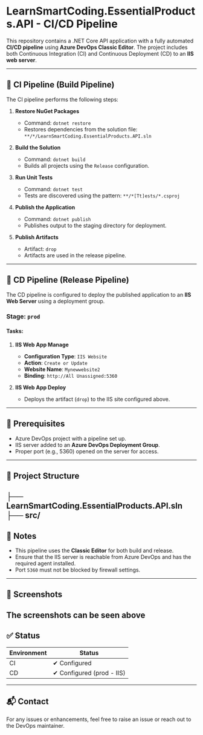 # LearnSmartCoding.EssentialProducts.API - CI/CD Pipeline

This repository contains a .NET Core API application with a fully automated **CI/CD pipeline** using **Azure DevOps Classic Editor**. The project includes both Continuous Integration (CI) and Continuous Deployment (CD) to an **IIS web server**.

---

## 🚀 CI Pipeline (Build Pipeline)

The CI pipeline performs the following steps:

1. **Restore NuGet Packages**
   - Command: `dotnet restore`
   - Restores dependencies from the solution file:  
     `**/*/LearnSmartCoding.EssentialProducts.API.sln`

2. **Build the Solution**
   - Command: `dotnet build`
   - Builds all projects using the `Release` configuration.

3. **Run Unit Tests**
   - Command: `dotnet test`
   - Tests are discovered using the pattern: `**/*[Tt]ests/*.csproj`

4. **Publish the Application**
   - Command: `dotnet publish`
   - Publishes output to the staging directory for deployment.

5. **Publish Artifacts**
   - Artifact: `drop`
   - Artifacts are used in the release pipeline.

---

## 🔄 CD Pipeline (Release Pipeline)

The CD pipeline is configured to deploy the published application to an **IIS Web Server** using a deployment group.

### Stage: `prod`

#### Tasks:

1. **IIS Web App Manage**
   - **Configuration Type**: `IIS Website`
   - **Action**: `Create or Update`
   - **Website Name**: `Mynewwebsite2`
   - **Binding**: `http://All Unassigned:5360`

2. **IIS Web App Deploy**
   - Deploys the artifact (`drop`) to the IIS site configured above.

---

## 🔧 Prerequisites

- Azure DevOps project with a pipeline set up.
- IIS server added to an **Azure DevOps Deployment Group**.
- Proper port (e.g., 5360) opened on the server for access.

---

## 📁 Project Structure
 ├── LearnSmartCoding.EssentialProducts.API.sln ├── src/ 
---

## 💬 Notes

- This pipeline uses the **Classic Editor** for both build and release.
- Ensure that the IIS server is reachable from Azure DevOps and has the required agent installed.
- Port `5360` must not be blocked by firewall settings.

---

## 📸 Screenshots

The screenshots can be seen above
---

## ✅ Status

| Environment | Status      |
|-------------|-------------|
| CI          | ✔ Configured |
| CD          | ✔ Configured (prod - IIS) |

---

## 📬 Contact

For any issues or enhancements, feel free to raise an issue or reach out to the DevOps maintainer.

